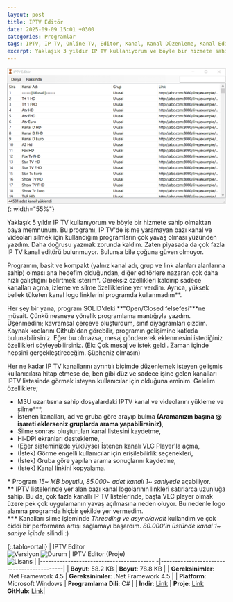 ```yaml
---
layout: post
title: IPTV Editör
date: 2025-09-09 15:01 +0300
categories: Programlar
tags: IPTV, IP TV, Online Tv, Editor, Kanal, Kanal Düzenleme, Kanal Editör, IpTV Editör
excerpt: Yaklaşık 3 yıldır IP TV kullanıyorum ve böyle bir hizmete sahip olmaktan baya memnunum. Bu programı, IP TV'de işime yaramayan bazı kanal ve videoları silmek için kullandığım programların çok yavaş olması yüzünden yazdım. Daha doğrusu yazmak zorunda kaldım. Zaten piyasada da çok fazla IP TV kanal editörü bulunmuyor. Bulunsa bile çoğuna güven olmuyor...
---
```


![iptv-editor](/images/programlar/iptv-editor.png){: width="55%"}

Yaklaşık 5 yıldır IP TV kullanıyorum ve böyle bir hizmete sahip olmaktan baya memnunum. Bu programı, IP TV'de işime yaramayan bazı kanal ve videoları silmek için kullandığım programların çok yavaş olması yüzünden yazdım. Daha doğrusu yazmak zorunda kaldım. Zaten piyasada da çok fazla IP TV kanal editörü bulunmuyor. Bulunsa bile çoğuna güven olmuyor.

Programın, basit ve kompakt (yalnız kanal adı, grup ve link alanları alanlarına sahip) olması ana hedefim olduğundan, diğer editörlere nazaran çok daha hızlı çalıştığını belirtmek isterim\*. Gereksiz özellikleri kaldırıp sadece kanalları açma, izleme ve silme özelliklerine yer verdim. Ayrıca, yüksek bellek tüketen kanal logo linklerini programda kullanmadım\*\*.

Her şey bir yana, program SOLID'deki **"Open/Closed felsefesi"**ne müsait. Çünkü nesneye yönelik programlama mantığıyla yazdım. Üşenmedim; kavramsal çerçeve oluşturdum, sınıf diyagramları çizdim. Kaynak kodlarını Github'dan görebilir, programın gelişimine katkıda bulunabilirsiniz. Eğer bu olmazsa, mesaj göndererek eklenmesini istediğiniz özellikleri söyleyebilirsiniz. (Ek: Çok mesaj ve istek geldi. Zaman içinde hepsini gerçekleştireceğim. Şüpheniz olmasın)

Her ne kadar IP TV kanallarını ayrıntılı biçimde düzenlemek isteyen gelişmiş kullanıcılara hitap etmese de, ben gibi düz ve sadece işine gelen kanalları IPTV listesinde görmek isteyen kullanıcılar için olduğuna eminim. Gelelim özelliklere;

- M3U uzantısına sahip dosyalardaki IPTV kanal ve videolarını yükleme ve silme\*\*\*,
- İstenen kanalları, ad ve gruba göre arayıp bulma **(Aramanızın başına @ işareti eklerseniz gruplarda arama yapabilirsiniz)**,
- Silme sonrası oluşturulan kanal listesini kaydetme,
- Hi-DPI ekranları destekleme,
- (Eğer sisteminizde yüklüyse) İstenen kanalı VLC Player'la açma,
- (İstek) Görme engelli kullanıcılar için erişilebilirlik seçenekleri,
- (İstek) Gruba göre yapılan arama sonuçlarını kaydetme,
- (İstek) Kanal linkini kopyalama.

**\*** Program _15~ MB boyutlu, 85.000~ adet kanalı 1~ saniyede_ açabiliyor.<br>
**\*\*** IPTV listelerinde yer alan bazı kanal logolarının linkleri satırlarca uzunluğa sahip. Bu da, çok fazla kanallı IP TV listelerinde, başta VLC player olmak üzere pek çok uygulamanın yavaş açılmasına neden oluyor. Bu nedenle logo alanına programda hiçbir şekilde yer vermedim.<br>
**\*\*\*** Kanalları silme işleminde _Threading ve async/await_ kullandım ve çok ciddi bir performans artışı sağlamayı başardım. _80.000'in üstünde kanal 1~ saniye içinde_ silindi :)

{:.tablo-ortali}
| IPTV Editor <br>![Versiyon](https://img.shields.io/badge/Versiyon-1.08-blueviolet.svg?style=flat) ![Durum](https://img.shields.io/badge/Durum-Çalışıyor-success.svg?style=flat) | IPTV Editor (Proje)<br>![Lisans](https://img.shields.io/badge/Lisans-MIT-blue.svg?style=flat) |
|----------------------------------------- -|-------------------------------------------|
| **Boyut**: 58.2 KB | **Boyut**: 78.8 KB |
| **Gereksinimler**: .Net Framework 4.5 | **Gereksinimler**: .Net Framework 4.5 |
| **Platform**: Microsoft Windows | **Programlama Dili**: C# |
| **İndir**: [Link](https://www.dropbox.com/s/fu5kpcpkpqucwud/iptv-editor.zip?dl=1) | **Proje**: [Link](https://www.dropbox.com/s/satbnnctycjbo4f/iptv-editor-proje.zip?dl=1) <br> **GitHub**: [Link](https://github.com/Umut-D/iptv-editor)|
